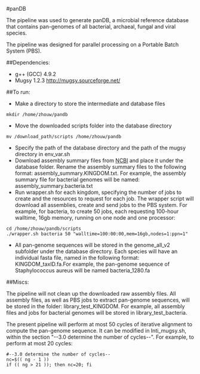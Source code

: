 #panDB

The pipeline was used to generate panDB, a microbial reference database that contains pan-genomes of all bacterial, archaeal, fungal and viral species.

The pipeline was designed for parallel processing on a Portable Batch System (PBS).

##Dependencies:

* g++ (GCC) 4.9.2
* Mugsy 1.2.3 http://mugsy.sourceforge.net/

##To run:

* Make a directory to store the intermediate and database files
```
mkdir /home/zhouw/pandb
```
* Move the downloaded scripts folder into the database directory
```
mv /download_path/scripts /home/zhouw/pandb
```
* Specify the path of the database directory and the path of the mugsy directory in env_var.sh
* Download assembly summary files from [NCBI](https://www.ncbi.nlm.nih.gov/genome/doc/ftpfaq/#asmsumfiles) and place it under the database folder. Rename the assembly summary files to the following format: assembly_summary.KINGDOM.txt. For example, the assembly summary file for bacterial genomes will be named: assembly_summary.bacteria.txt
* Run wrapper.sh for each kingdom, specifying the number of jobs to create and the resources to request for each job. The wrapper script will download all assemblies, create and send jobs to the PBS system. For example, for bacteria, to create 50 jobs, each requesting 100-hour walltime, 16gb memory, running on one node and one processor:
```
cd /home/zhouw/pandb/scripts
./wrapper.sh bacteria 50 "walltime=100:00:00,mem=16gb,nodes=1:ppn=1"
```

* All pan-genome sequences will be stored in the genome_all_v2 subfolder under the database directory. Each species will have an individual fasta file, named in the following format: KINGDOM_taxID.fa.For example, the pan-genome sequence of Staphylococcus aureus will be named bacteria_1280.fa

##Miscs:

The pipeline will not clean up the downloaded raw assembly files. All assembly files, as well as PBS jobs to extract pan-genome sequences, will be stored in the folder: library_test_KINGDOM. For example, all assembly files and jobs for bacterial genomes will be stored in library_test_bacteria.

The present pipeline will perform at most 50 cycles of iterative alignment to compute the pan-genome sequence. It can be modified in Inti_mugsy.sh, within the section "--3.0 determine the number of cycles--". For example, to perform at most 20 cycles:
```
#--3.0 determine the number of cycles--
nc=$(( ng - 1 ))
if (( ng > 21 )); then nc=20; fi
```
